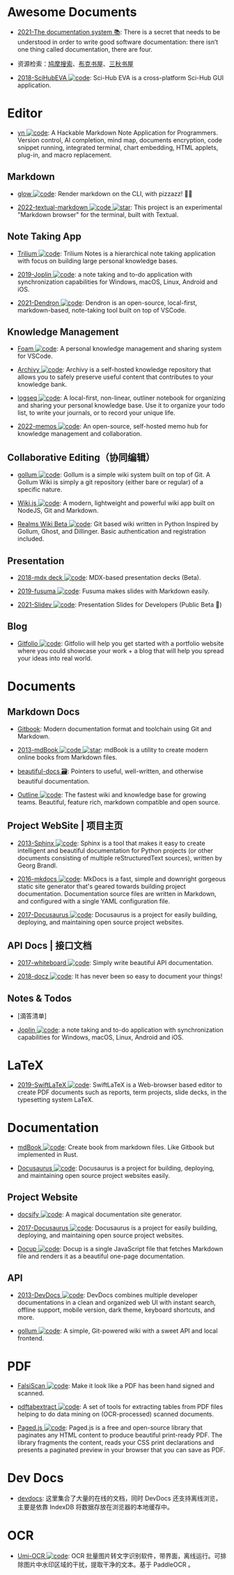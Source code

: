 # Awesome Documents

- [2021-The documentation system 📚](https://documentation.divio.com/): There is a secret that needs to be understood in order to write good software documentation: there isn’t one thing called documentation, there are four.

- 资源检索：[鸠摩搜索](http://t.cn/RG07GHI)、[布克书屋](http://t.cn/AiEso12y)、[三秋书屋](http://t.cn/AiQ0uTv9)

- [2018-SciHubEVA ![code](https://martrix-usa.oss-accelerate.aliyuncs.com/logo/code.svg)](https://github.com/leovan/SciHubEVA): Sci-Hub EVA is a cross-platform Sci-Hub GUI application.

# Editor

- [yn ![code](https://martrix-usa.oss-accelerate.aliyuncs.com/logo/code.svg)](https://github.com/purocean/yn): A Hackable Markdown Note Application for Programmers. Version control, AI completion, mind map, documents encryption, code snippet running, integrated terminal, chart embedding, HTML applets, plug-in, and macro replacement.

## Markdown

- [glow ![code](https://martrix-usa.oss-accelerate.aliyuncs.com/logo/code.svg)](https://github.com/charmbracelet/glow): Render markdown on the CLI, with pizzazz! 💅🏻

- [2022-textual-markdown ![code](https://martrix-usa.oss-accelerate.aliyuncs.com/logo/code.svg) ![star](https://img.shields.io/github/stars/willmcgugan/textual-markdown)](https://github.com/willmcgugan/textual-markdown): This project is an experimental "Markdown browser" for the terminal, built with Textual.

## Note Taking App

- [Trilium ![code](https://martrix-usa.oss-accelerate.aliyuncs.com/logo/code.svg)](https://github.com/zadam/trilium): Trilium Notes is a hierarchical note taking application with focus on building large personal knowledge bases.

- [2019-Joplin ![code](https://martrix-usa.oss-accelerate.aliyuncs.com/logo/code.svg)](https://github.com/laurent22/joplin): a note taking and to-do application with synchronization capabilities for Windows, macOS, Linux, Android and iOS.

- [2021-Dendron ![code](https://martrix-usa.oss-accelerate.aliyuncs.com/logo/code.svg)](https://wiki.dendron.so/): Dendron is an open-source, local-first, markdown-based, note-taking tool built on top of VSCode.

## Knowledge Management

- [Foam ![code](https://martrix-usa.oss-accelerate.aliyuncs.com/logo/code.svg)](https://github.com/foambubble/foam): A personal knowledge management and sharing system for VSCode.

- [Archivy ![code](https://martrix-usa.oss-accelerate.aliyuncs.com/logo/code.svg)](https://github.com/Uzay-G/archivy): Archivy is a self-hosted knowledge repository that allows you to safely preserve useful content that contributes to your knowledge bank.

- [logseq ![code](https://martrix-usa.oss-accelerate.aliyuncs.com/logo/code.svg)](https://github.com/logseq/logseq): A local-first, non-linear, outliner notebook for organizing and sharing your personal knowledge base. Use it to organize your todo list, to write your journals, or to record your unique life.

- [2022-memos ![code](https://martrix-usa.oss-accelerate.aliyuncs.com/logo/code.svg)](https://github.com/usememos/memos): An open-source, self-hosted memo hub for knowledge management and collaboration.

## Collaborative Editing（协同编辑）

- [gollum ![code](https://martrix-usa.oss-accelerate.aliyuncs.com/logo/code.svg)](https://github.com/gollum/gollum): Gollum is a simple wiki system built on top of Git. A Gollum Wiki is simply a git repository (either bare or regular) of a specific nature.

- [Wiki.js ![code](https://martrix-usa.oss-accelerate.aliyuncs.com/logo/code.svg)](https://github.com/Requarks/wiki): A modern, lightweight and powerful wiki app built on NodeJS, Git and Markdown.

- [Realms Wiki Beta ![code](https://martrix-usa.oss-accelerate.aliyuncs.com/logo/code.svg)](https://github.com/scragg0x/realms-wiki): Git based wiki written in Python Inspired by Gollum, Ghost, and Dillinger. Basic authentication and registration included.

## Presentation

- [2018-mdx deck ![code](https://martrix-usa.oss-accelerate.aliyuncs.com/logo/code.svg)](https://github.com/jxnblk/mdx-deck): MDX-based presentation decks (Beta).

- [2019-fusuma ![code](https://martrix-usa.oss-accelerate.aliyuncs.com/logo/code.svg)](https://github.com/hiroppy/fusuma): Fusuma makes slides with Markdown easily.

- [2021-Slidev ![code](https://martrix-usa.oss-accelerate.aliyuncs.com/logo/code.svg)](https://github.com/slidevjs/slidev): Presentation Slides for Developers (Public Beta 🎉)

## Blog

- [Gitfolio ![code](https://martrix-usa.oss-accelerate.aliyuncs.com/logo/code.svg)](https://github.com/imfunniee/gitfolio): Gitfolio will help you get started with a portfolio website where you could showcase your work + a blog that will help you spread your ideas into real world.

# Documents

## Markdown Docs

- [Gitbook](https://github.com/GitbookIO/gitbook): Modern documentation format and toolchain using Git and Markdown.

- [2013-mdBook ![code](https://martrix-usa.oss-accelerate.aliyuncs.com/logo/code.svg) ![star](https://img.shields.io/github/stars/rust-lang/mdBook)](https://github.com/rust-lang/mdBook): mdBook is a utility to create modern online books from Markdown files.

- [beautiful-docs 🗃️](https://github.com/PharkMillups/beautiful-docs): Pointers to useful, well-written, and otherwise beautiful documentation.

- [Outline ![code](https://martrix-usa.oss-accelerate.aliyuncs.com/logo/code.svg)](https://github.com/outline/outline): The fastest wiki and knowledge base for growing teams. Beautiful, feature rich, markdown compatible and open source.

## Project WebSite | 项目主页

- [2013-Sphinx ![code](https://martrix-usa.oss-accelerate.aliyuncs.com/logo/code.svg)](https://github.com/sphinx-doc/sphinx): Sphinx is a tool that makes it easy to create intelligent and beautiful documentation for Python projects (or other documents consisting of multiple reStructuredText sources), written by Georg Brandl.

- [2016-mkdocs ![code](https://martrix-usa.oss-accelerate.aliyuncs.com/logo/code.svg)](https://github.com/mkdocs/mkdocs/): MkDocs is a fast, simple and downright gorgeous static site generator that's geared towards building project documentation. Documentation source files are written in Markdown, and configured with a single YAML configuration file.

- [2017-Docusaurus ![code](https://martrix-usa.oss-accelerate.aliyuncs.com/logo/code.svg)](https://parg.co/UtL): Docusaurus is a project for easily building, deploying, and maintaining open source project websites.

## API Docs | 接口文档

- [2017-whiteboard ![code](https://martrix-usa.oss-accelerate.aliyuncs.com/logo/code.svg)](https://github.com/mpociot/whiteboard): Simply write beautiful API documentation.

- [2018-docz ![code](https://martrix-usa.oss-accelerate.aliyuncs.com/logo/code.svg)](https://github.com/pedronauck/docz): It has never been so easy to document your things!

## Notes & Todos

- [滴答清单]

- [Joplin ![code](https://martrix-usa.oss-accelerate.aliyuncs.com/logo/code.svg)](https://github.com/laurent22/joplin): a note taking and to-do application with synchronization capabilities for Windows, macOS, Linux, Android and iOS.

# LaTeX

- [2019-SwiftLaTeX ![code](https://martrix-usa.oss-accelerate.aliyuncs.com/logo/code.svg)](https://github.com/SwiftLaTeX/SwiftLaTeX): SwiftLaTeX is a Web-browser based editor to create PDF documents such as reports, term projects, slide decks, in the typesetting system LaTeX.

# Documentation

- [mdBook ![code](https://martrix-usa.oss-accelerate.aliyuncs.com/logo/code.svg)](https://github.com/rust-lang/mdBook): Create book from markdown files. Like Gitbook but implemented in Rust.

- [Docusaurus ![code](https://martrix-usa.oss-accelerate.aliyuncs.com/logo/code.svg)](https://github.com/facebook/docusaurus): Docusaurus is a project for building, deploying, and maintaining open source project websites easily.

## Project Website

- [docsify ![code](https://martrix-usa.oss-accelerate.aliyuncs.com/logo/code.svg)](https://github.com/docsifyjs/docsify): A magical documentation site generator.

- [2017-Docusaurus ![code](https://martrix-usa.oss-accelerate.aliyuncs.com/logo/code.svg)](https://github.com/facebook/docusaurus): Docusaurus is a project for easily building, deploying, and maintaining open source project websites.

- [Docup ![code](https://martrix-usa.oss-accelerate.aliyuncs.com/logo/code.svg)](https://github.com/egoist/docup): Docup is a single JavaScript file that fetches Markdown file and renders it as a beautiful one-page documentation.

## API

- [2013-DevDocs ![code](https://martrix-usa.oss-accelerate.aliyuncs.com/logo/code.svg)](https://github.com/freeCodeCamp/devdocs): DevDocs combines multiple developer documentations in a clean and organized web UI with instant search, offline support, mobile version, dark theme, keyboard shortcuts, and more.

- [gollum ![code](https://martrix-usa.oss-accelerate.aliyuncs.com/logo/code.svg)](https://github.com/gollum/gollum): A simple, Git-powered wiki with a sweet API and local frontend.

# PDF

- [FalsiScan ![code](https://martrix-usa.oss-accelerate.aliyuncs.com/logo/code.svg)](https://gitlab.com/edouardklein/falsisign): Make it look like a PDF has been hand signed and scanned.

- [pdftabextract ![code](https://martrix-usa.oss-accelerate.aliyuncs.com/logo/code.svg)](https://github.com/WZBSocialScienceCenter/pdftabextract): A set of tools for extracting tables from PDF files helping to do data mining on (OCR-processed) scanned documents.

- [Paged.js ![code](https://martrix-usa.oss-accelerate.aliyuncs.com/logo/code.svg)](https://www.pagedjs.org/): Paged.js is a free and open-source library that paginates any HTML content to produce beautiful print-ready PDF. The library fragments the content, reads your CSS print declarations and presents a paginated preview in your browser that you can save as PDF.

# Dev Docs

- [devdocs](http://devdocs.io/): 这里集合了大量的在线的文档，同时 DevDocs 还支持离线浏览，主要是依靠 IndexDB 将数据存放在浏览器的本地缓存中。

# OCR

- [Umi-OCR ![code](https://martrix-usa.oss-accelerate.aliyuncs.com/logo/code.svg)](https://github.com/hiroi-sora/Umi-OCR): OCR 批量图片转文字识别软件，带界面，离线运行。可排除图片中水印区域的干扰，提取干净的文本。基于 PaddleOCR 。
